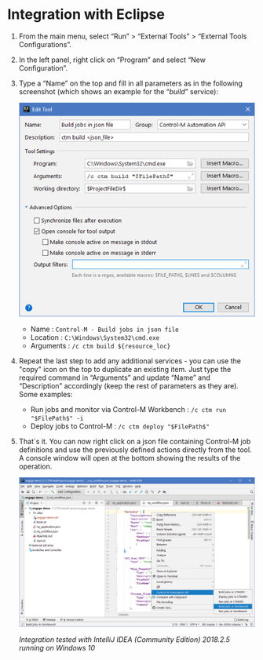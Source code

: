 # Integration with Eclipse

1. From the main menu, select “Run” > “External Tools” > “External Tools Configurations”.

2.	In the left panel, right click on “Program” and select “New Configuration”.

3. Type a “Name” on the top and fill in all parameters as in the following screenshot (which shows an example for the “*build*” service):

   ![IntelliJ IDEA > External Tools](/601-integration-with-ides-and-code-editors/images/intellij_ext_tools.png) 

   * Name : ```Control-M - Build jobs in json file```
   * Location : ```C:\Windows\System32\cmd.exe```
   * Arguments : ```/c ctm build ${resource_loc}```
   
3. Repeat the last step to add any additional services - you can use the "copy" icon on the top to duplicate an existing item. Just type the required command in “Arguments” and update “Name” and “Description” accordingly (keep the rest of parameters as they are). Some examples:

   * Run jobs and monitor via Control-M Workbench : ```/c ctm run "$FilePath$" -i```
   * Deploy jobs to Control-M : ```/c ctm deploy "$FilePath$"```

4. That´s it. You can now right click on a json file containing Control-M job definitions and use the previously defined actions directly from the tool. A console window will open at the bottom showing the results of the operation.

   ![IntelliJ IDEA > Menu](/601-integration-with-ides-and-code-editors/images/intellij_menu.png) 

   *Integration tested with IntelliJ IDEA (Community Edition) 2018.2.5 running on Windows 10*

